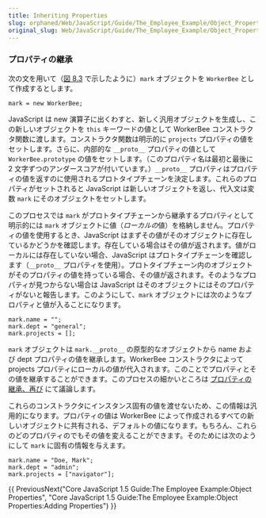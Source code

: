 ```yaml
---
title: Inheriting Properties
slug: orphaned/Web/JavaScript/Guide/The_Employee_Example/Object_Properties/Inheriting_Properties
original_slug: Web/JavaScript/Guide/The_Employee_Example/Object_Properties/Inheriting_Properties
---
```


### プロパティの継承

次の文を用いて（[図 8.3](/ja/Core_JavaScript_1.5_Guide/The_Employee_Example/Creating_the_Hierarchy) で示したように）`mark` オブジェクトを `WorkerBee` として作成するとします。

```
mark = new WorkerBee;
```

JavaScript は new 演算子に出くわすと、新しく汎用オブジェクトを生成し、この新しいオブジェクトを `this` キーワードの値として WorkerBee コンストラクタ関数に渡します。コンストラクタ関数は明示的に `projects` プロパティの値をセットします。さらに、内部的な `__proto__` プロパティの値として `WorkerBee.prototype` の値をセットします。（このプロパティ名は最初と最後に 2 文字ずつのアンダースコアが付いています。）`__proto__` プロパティはプロパティの値を返すのに使用されるプロトタイプチェーンを決定します。これらのプロパティがセットされると JavaScript は新しいオブジェクトを返し、代入文は変数 `mark` にそのオブジェクトをセットします。

このプロセスでは `mark` がプロトタイプチェーンから継承するプロパティとして明示的には `mark` オブジェクトに値（*ローカルの*値）を格納しません。プロパティの値を使用するとき、JavaScript はまずその値がそのオブジェクトに存在しているかどうかを確認します。存在している場合はその値が返されます。値がローカルには存在していない場合、JavaScript はプロトタイプチェーンを確認します（`__proto__` プロパティを使用）。プロトタイプチェーン内のオブジェクトがそのプロパティの値を持っている場合、その値が返されます。そのようなプロパティが見つからない場合は JavaScript はそのオブジェクトにはそのプロパティがないと報告します。このようにして、`mark` オブジェクトには次のようなプロパティと値が入ることになります。

```
mark.name = "";
mark.dept = "general";
mark.projects = [];
```

`mark` オブジェクトは `mark.__proto__` の原型的なオブジェクトから name および dept プロパティの値を継承します。WorkerBee コンストラクタによって projects プロパティにローカルの値が代入されます。このことでプロパティとその値を継承することができます。このプロセスの細かいところは [プロパティの継承、再び](/ja/Core_JavaScript_1.5_Guide/Property_Inheritance_Revisited) にて議論します。

これらのコンストラクタにインスタンス固有の値を渡せないため、この情報は汎用的になります。プロパティの値は WorkerBee によって作成されるすべての新しいオブジェクトに共有される、デフォルトの値になります。もちろん、これらのどのプロパティのでもその値を変えることができます。そのためには次のようにして `mark` に固有の情報を与えます。

```
mark.name = "Doe, Mark";
mark.dept = "admin";
mark.projects = ["navigator"];
```

{{ PreviousNext("Core JavaScript 1.5 Guide:The Employee Example:Object Properties", "Core JavaScript 1.5 Guide:The Employee Example:Object Properties:Adding Properties") }}
